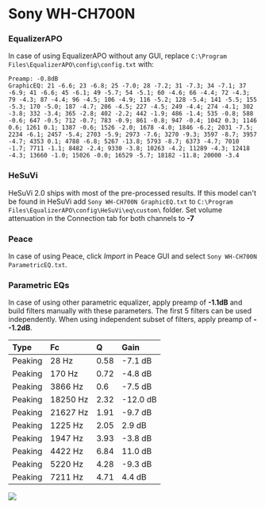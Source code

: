 # Sony WH-CH700N

### EqualizerAPO
In case of using EqualizerAPO without any GUI, replace `C:\Program Files\EqualizerAPO\config\config.txt`
with:
```
Preamp: -0.8dB
GraphicEQ: 21 -6.6; 23 -6.8; 25 -7.0; 28 -7.2; 31 -7.3; 34 -7.1; 37 -6.9; 41 -6.6; 45 -6.1; 49 -5.7; 54 -5.1; 60 -4.6; 66 -4.4; 72 -4.3; 79 -4.3; 87 -4.4; 96 -4.5; 106 -4.9; 116 -5.2; 128 -5.4; 141 -5.5; 155 -5.3; 170 -5.0; 187 -4.7; 206 -4.5; 227 -4.5; 249 -4.4; 274 -4.1; 302 -3.8; 332 -3.4; 365 -2.8; 402 -2.2; 442 -1.9; 486 -1.4; 535 -0.8; 588 -0.6; 647 -0.5; 712 -0.7; 783 -0.9; 861 -0.8; 947 -0.4; 1042 0.3; 1146 0.6; 1261 0.1; 1387 -0.6; 1526 -2.0; 1678 -4.0; 1846 -6.2; 2031 -7.5; 2234 -6.1; 2457 -5.4; 2703 -5.9; 2973 -7.6; 3270 -9.3; 3597 -8.7; 3957 -4.7; 4353 0.1; 4788 -6.8; 5267 -13.8; 5793 -8.7; 6373 -4.7; 7010 -1.7; 7711 -1.1; 8482 -2.4; 9330 -3.8; 10263 -4.2; 11289 -4.3; 12418 -4.3; 13660 -1.0; 15026 -0.0; 16529 -5.7; 18182 -11.8; 20000 -3.4
```

### HeSuVi
HeSuVi 2.0 ships with most of the pre-processed results. If this model can't be found in HeSuVi add
`Sony WH-CH700N GraphicEQ.txt` to `C:\Program Files\EqualizerAPO\config\HeSuVi\eq\custom\` folder.
Set volume attenuation in the Connection tab for both channels to **-7**

### Peace
In case of using Peace, click *Import* in Peace GUI and select `Sony WH-CH700N ParametricEQ.txt`.

### Parametric EQs
In case of using other parametric equalizer, apply preamp of **-1.1dB** and build filters manually
with these parameters. The first 5 filters can be used independently.
When using independent subset of filters, apply preamp of **--1.2dB**.

| Type    | Fc       |    Q | Gain     |
|:--------|:---------|:-----|:---------|
| Peaking | 28 Hz    | 0.58 | -7.1 dB  |
| Peaking | 170 Hz   | 0.72 | -4.8 dB  |
| Peaking | 3866 Hz  | 0.6  | -7.5 dB  |
| Peaking | 18250 Hz | 2.32 | -12.0 dB |
| Peaking | 21627 Hz | 1.91 | -9.7 dB  |
| Peaking | 1225 Hz  | 2.05 | 2.9 dB   |
| Peaking | 1947 Hz  | 3.93 | -3.8 dB  |
| Peaking | 4422 Hz  | 6.84 | 11.0 dB  |
| Peaking | 5220 Hz  | 4.28 | -9.3 dB  |
| Peaking | 7211 Hz  | 4.71 | 4.4 dB   |

![](https://raw.githubusercontent.com/jaakkopasanen/AutoEq/master/results/rtings/avg/Sony%20WH-CH700N/Sony%20WH-CH700N.png)